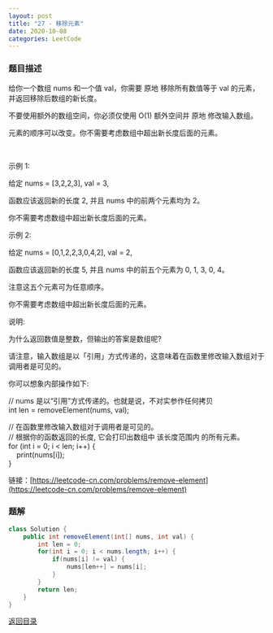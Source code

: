 ```yaml
---
layout: post
title: "27 - 移除元素"
date: 2020-10-08
categories: LeetCode
---
```


### **题目描述**
给你一个数组 nums 和一个值 val，你需要 原地 移除所有数值等于 val 的元素，并返回移除后数组的新长度。

不要使用额外的数组空间，你必须仅使用 O(1) 额外空间并 原地 修改输入数组。

元素的顺序可以改变。你不需要考虑数组中超出新长度后面的元素。

 

示例 1:

给定 nums = [3,2,2,3], val = 3,

函数应该返回新的长度 2, 并且 nums 中的前两个元素均为 2。

你不需要考虑数组中超出新长度后面的元素。  

示例 2:

给定 nums = [0,1,2,2,3,0,4,2], val = 2,

函数应该返回新的长度 5, 并且 nums 中的前五个元素为 0, 1, 3, 0, 4。

注意这五个元素可为任意顺序。

你不需要考虑数组中超出新长度后面的元素。
 

说明:

为什么返回数值是整数，但输出的答案是数组呢?

请注意，输入数组是以「引用」方式传递的，这意味着在函数里修改输入数组对于调用者是可见的。

你可以想象内部操作如下:

// nums 是以“引用”方式传递的。也就是说，不对实参作任何拷贝  
int len = removeElement(nums, val);

// 在函数里修改输入数组对于调用者是可见的。  
// 根据你的函数返回的长度, 它会打印出数组中 该长度范围内 的所有元素。  
for (int i = 0; i < len; i++) {  
    print(nums[i]);  
}


链接：[https://leetcode-cn.com/problems/remove-element](https://leetcode-cn.com/problems/remove-element)



### **题解**
``` java
class Solution {
    public int removeElement(int[] nums, int val) {
        int len = 0;
        for(int i = 0; i < nums.length; i++) {
            if(nums[i] != val) {
                nums[len++] = nums[i];
            }
        }
        return len;
    }
}
```




[返回目录](https://maxwell-blog.cn/leetcode/2020/10/08/leetcode.html)